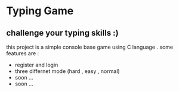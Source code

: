 <h1>Typing Game</h1>
<h2>challenge your typing skills :)</h2>
<p>this project is a simple console base game using C language . some features are :</p>
<ul>
<li>register and login</li>
<li>three differnet mode (hard , easy , normal)</li>
<li>soon ...</li>
<li>soon ...</li>
</ul>
